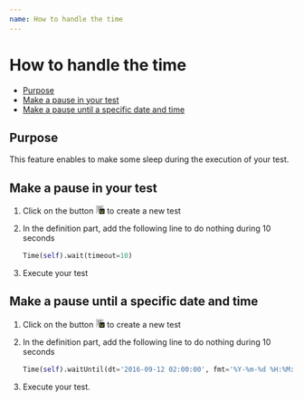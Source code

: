 ```yaml
---
name: How to handle the time
---
```


# How to handle the time

* [Purpose](howto_time#purpose)
* [Make a pause in your test](howto_time#make-a-pause-in-your-test)
* [Make a pause until a specific date and time](howto_time#make-a-pause-until-a-specific-date-and-time)

## Purpose

This feature enables to make some sleep during the execution of your test.

## Make a pause in your test

1. Click on the button ![](/docs/images/client_new_tux.png) to create a new test

2. In the definition part, add the following line to do nothing during 10 seconds

    ```python
    Time(self).wait(timeout=10)
    ```
    
3. Execute your test

## Make a pause until a specific date and time

1. Click on the button ![](/docs/images/client_new_tux.png) to create a new test

2. In the definition part, add the following line to do nothing during 10 seconds

    ```python
    Time(self).waitUntil(dt='2016-09-12 02:00:00', fmt='%Y-%m-%d %H:%M:%S', delta=0)
    ```
    
3. Execute your test.

